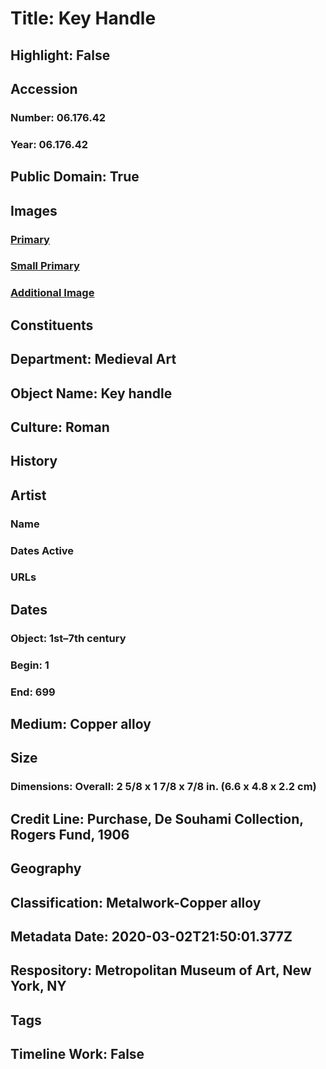 # Title: Key Handle
## Highlight: False
## Accession
### Number: 06.176.42
### Year: 06.176.42
## Public Domain: True
## Images
### [Primary](https://images.metmuseum.org/CRDImages/md/original/sf06-176-42s1.jpg)
### [Small Primary](https://images.metmuseum.org/CRDImages/md/web-large/sf06-176-42s1.jpg)
### [Additional Image](https://images.metmuseum.org/CRDImages/md/original/sf06-176-42s2.jpg)
## Constituents
## Department: Medieval Art
## Object Name: Key handle
## Culture: Roman
## History
## Artist
### Name
### Dates Active
### URLs
## Dates
### Object: 1st–7th century
### Begin: 1
### End: 699
## Medium: Copper alloy
## Size
### Dimensions: Overall: 2 5/8 x 1 7/8 x 7/8 in. (6.6 x 4.8 x 2.2 cm)
## Credit Line: Purchase, De Souhami Collection, Rogers Fund, 1906
## Geography
## Classification: Metalwork-Copper alloy
## Metadata Date: 2020-03-02T21:50:01.377Z
## Respository: Metropolitan Museum of Art, New York, NY
## Tags
## Timeline Work: False